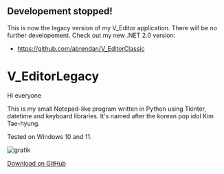 ## Developement stopped!
This is now the legacy version of my V_Editor application. There will be no further developement. Check out my new .NET 2.0 version:
- https://github.com/abrendan/V_EditorClassic

# V_EditorLegacy
Hi everyone

This is my small Notepad-like program written in Python using Tkinter, datetime and keyboard libraries. It's named after the korean pop idol Kim Tae-hyung.

Tested on Windows 10 and 11.

![grafik](https://github.com/abrendan/V_Editor/assets/94894839/9a577112-6863-44cc-aa65-2b3fab71d141)



[Download on GitHub](https://github.com/BrendanGass/SunmiNotes/releases)




